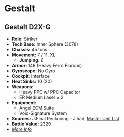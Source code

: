 # Gestalt
## Gestalt D2X-G
- **Role:** Striker
- **Tech Base:** Inner Sphere (3078)
- **Chassis:** 45 tons
- **Movement:** 7 / 11, XL
  - **Jumping:** 6
- **Armor:** 148 (Heavy Ferro Fibrous)
- **Gyroscope:** No Gyro
- **Cockpit:** Interface
- **Heat Sinks:** 10 (20)
- **Weapons:**
  - Heavy PPC w/ PPC Capacitor
  - ER Medium Laser × 2
- **Equipment:**
  - Angel ECM Suite
  - Void-Signature System
- **Sources:** J:Final Reckoning - Jihad, [Master Unit List](http://masterunitlist.info/Unit/Details/4209/gestalt-d2x-g)
- **Battle Value:** 2329
- [*More Info*](gestalt/gestalt_d2x-g.md)

